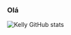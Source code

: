 ### Olá
![Kelly GitHub stats](https://github-readme-stats.vercel.app/api?username=Kelly-Araujo&show_icons=true&theme=radical)
